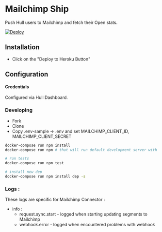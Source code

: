 # Mailchimp Ship

Push Hull users to Mailchimp and fetch their Open stats.

[![Deploy](https://www.herokucdn.com/deploy/button.png)](https://heroku.com/deploy?template=https://github.com/hull-ships/hull-mailchimp)

## Installation

- Click on the "Deploy to Heroku Button"

## Configuration

#### Credentials

Configured via Hull Dashboard.

### Developing

- Fork
- Clone
- Copy .env-sample -> .env and set MAILCHIMP_CLIENT_ID, MAILCHIMP_CLIENT_SECRET

```sh
docker-compose run npm install
docker-compose run npm # that will run default development server with autoload enabled

# run tests
docker-compose run npm test

# install new dep
docker-compose run npm install dep -s
```

### Logs :

These logs are specific for Mailchimp Connector :
  * info :
    - request.sync.start - logged when starting updating segments to Mailchimp
    - webhook.error - logged when encountered problems with webhook
